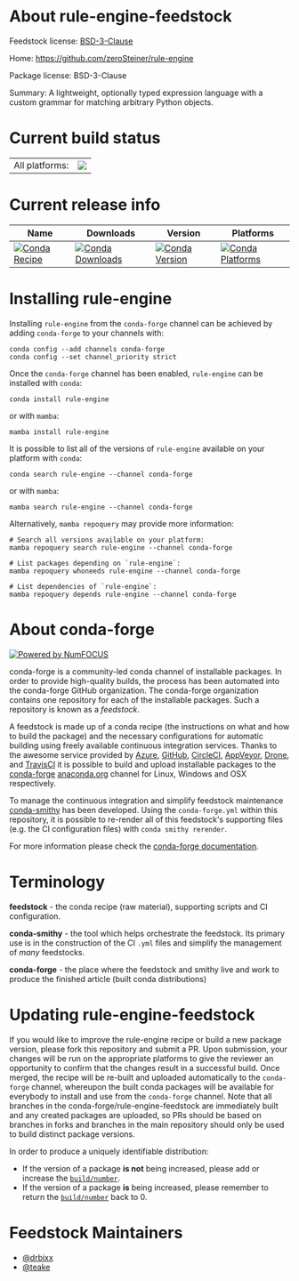 About rule-engine-feedstock
===========================

Feedstock license: [BSD-3-Clause](https://github.com/conda-forge/rule-engine-feedstock/blob/main/LICENSE.txt)

Home: https://github.com/zeroSteiner/rule-engine

Package license: BSD-3-Clause

Summary: A lightweight, optionally typed expression language with a custom grammar for matching arbitrary Python objects.

Current build status
====================


<table><tr><td>All platforms:</td>
    <td>
      <a href="https://dev.azure.com/conda-forge/feedstock-builds/_build/latest?definitionId=16537&branchName=main">
        <img src="https://dev.azure.com/conda-forge/feedstock-builds/_apis/build/status/rule-engine-feedstock?branchName=main">
      </a>
    </td>
  </tr>
</table>

Current release info
====================

| Name | Downloads | Version | Platforms |
| --- | --- | --- | --- |
| [![Conda Recipe](https://img.shields.io/badge/recipe-rule--engine-green.svg)](https://anaconda.org/conda-forge/rule-engine) | [![Conda Downloads](https://img.shields.io/conda/dn/conda-forge/rule-engine.svg)](https://anaconda.org/conda-forge/rule-engine) | [![Conda Version](https://img.shields.io/conda/vn/conda-forge/rule-engine.svg)](https://anaconda.org/conda-forge/rule-engine) | [![Conda Platforms](https://img.shields.io/conda/pn/conda-forge/rule-engine.svg)](https://anaconda.org/conda-forge/rule-engine) |

Installing rule-engine
======================

Installing `rule-engine` from the `conda-forge` channel can be achieved by adding `conda-forge` to your channels with:

```
conda config --add channels conda-forge
conda config --set channel_priority strict
```

Once the `conda-forge` channel has been enabled, `rule-engine` can be installed with `conda`:

```
conda install rule-engine
```

or with `mamba`:

```
mamba install rule-engine
```

It is possible to list all of the versions of `rule-engine` available on your platform with `conda`:

```
conda search rule-engine --channel conda-forge
```

or with `mamba`:

```
mamba search rule-engine --channel conda-forge
```

Alternatively, `mamba repoquery` may provide more information:

```
# Search all versions available on your platform:
mamba repoquery search rule-engine --channel conda-forge

# List packages depending on `rule-engine`:
mamba repoquery whoneeds rule-engine --channel conda-forge

# List dependencies of `rule-engine`:
mamba repoquery depends rule-engine --channel conda-forge
```


About conda-forge
=================

[![Powered by
NumFOCUS](https://img.shields.io/badge/powered%20by-NumFOCUS-orange.svg?style=flat&colorA=E1523D&colorB=007D8A)](https://numfocus.org)

conda-forge is a community-led conda channel of installable packages.
In order to provide high-quality builds, the process has been automated into the
conda-forge GitHub organization. The conda-forge organization contains one repository
for each of the installable packages. Such a repository is known as a *feedstock*.

A feedstock is made up of a conda recipe (the instructions on what and how to build
the package) and the necessary configurations for automatic building using freely
available continuous integration services. Thanks to the awesome service provided by
[Azure](https://azure.microsoft.com/en-us/services/devops/), [GitHub](https://github.com/),
[CircleCI](https://circleci.com/), [AppVeyor](https://www.appveyor.com/),
[Drone](https://cloud.drone.io/welcome), and [TravisCI](https://travis-ci.com/)
it is possible to build and upload installable packages to the
[conda-forge](https://anaconda.org/conda-forge) [anaconda.org](https://anaconda.org/)
channel for Linux, Windows and OSX respectively.

To manage the continuous integration and simplify feedstock maintenance
[conda-smithy](https://github.com/conda-forge/conda-smithy) has been developed.
Using the ``conda-forge.yml`` within this repository, it is possible to re-render all of
this feedstock's supporting files (e.g. the CI configuration files) with ``conda smithy rerender``.

For more information please check the [conda-forge documentation](https://conda-forge.org/docs/).

Terminology
===========

**feedstock** - the conda recipe (raw material), supporting scripts and CI configuration.

**conda-smithy** - the tool which helps orchestrate the feedstock.
                   Its primary use is in the construction of the CI ``.yml`` files
                   and simplify the management of *many* feedstocks.

**conda-forge** - the place where the feedstock and smithy live and work to
                  produce the finished article (built conda distributions)


Updating rule-engine-feedstock
==============================

If you would like to improve the rule-engine recipe or build a new
package version, please fork this repository and submit a PR. Upon submission,
your changes will be run on the appropriate platforms to give the reviewer an
opportunity to confirm that the changes result in a successful build. Once
merged, the recipe will be re-built and uploaded automatically to the
`conda-forge` channel, whereupon the built conda packages will be available for
everybody to install and use from the `conda-forge` channel.
Note that all branches in the conda-forge/rule-engine-feedstock are
immediately built and any created packages are uploaded, so PRs should be based
on branches in forks and branches in the main repository should only be used to
build distinct package versions.

In order to produce a uniquely identifiable distribution:
 * If the version of a package **is not** being increased, please add or increase
   the [``build/number``](https://docs.conda.io/projects/conda-build/en/latest/resources/define-metadata.html#build-number-and-string).
 * If the version of a package **is** being increased, please remember to return
   the [``build/number``](https://docs.conda.io/projects/conda-build/en/latest/resources/define-metadata.html#build-number-and-string)
   back to 0.

Feedstock Maintainers
=====================

* [@drbixx](https://github.com/drbixx/)
* [@teake](https://github.com/teake/)

